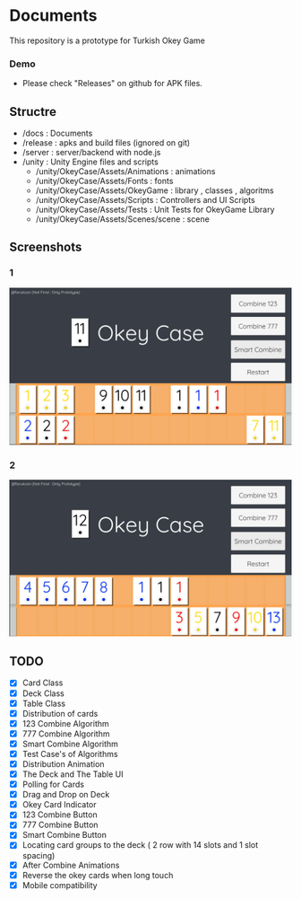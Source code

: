 # Documents

This repository is a prototype for Turkish Okey Game



### Demo 

* Please check "Releases" on github for APK files.



## Structre

* /docs : Documents
* /release : apks and build files (ignored on git)
* /server : server/backend with node.js
* /unity : Unity Engine files and scripts
  * /unity/OkeyCase/Assets/Animations : animations
  * /unity/OkeyCase/Assets/Fonts : fonts
  * /unity/OkeyCase/Assets/OkeyGame  : library , classes , algoritms
  * /unity/OkeyCase/Assets/Scripts :  Controllers and UI Scripts
  * /unity/OkeyCase/Assets/Tests : Unit Tests for OkeyGame Library
  * /unity/OkeyCase/Assets/Scenes/scene : scene

## Screenshots

### 1

![](ss1.jpg)

### 2

![](ss2.jpg)

## TODO

- [x] Card Class
- [x] Deck Class
- [x] Table Class
- [x] Distribution of cards
- [x] 123 Combine Algorithm
- [x] 777 Combine Algorithm
- [x] Smart Combine Algorithm
- [x] Test Case's of Algorithms
- [x] Distribution Animation
- [x] The Deck and The Table UI
- [x] Polling for Cards
- [x] Drag and Drop on Deck
- [x] Okey Card Indicator
- [x] 123 Combine Button
- [x] 777 Combine Button
- [x] Smart Combine Button
- [x] Locating card groups to the deck ( 2 row with 14 slots and 1 slot spacing)
- [x] After Combine Animations
- [x] Reverse the okey cards when long touch
- [x] Mobile compatibility